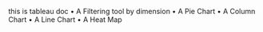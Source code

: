 this is tableau doc
•	A Filtering tool by dimension
•	A Pie Chart
•	A Column Chart
•	A Line Chart
•	A Heat Map
